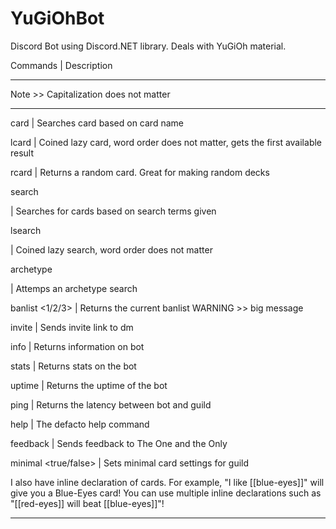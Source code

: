 # YuGiOhBot
Discord Bot using Discord.NET library. Deals with YuGiOh material.

Commands                       | Description

--------------------------------------------------------

Note >> Capitalization does not matter

--------------------------------------------------------

card <card name>               | Searches card based on card name

lcard <card name>              | Coined lazy card, word order does not matter, gets the first available result

rcard                          | Returns a random card. Great for making random decks

search <search>                | Searches for cards based on search terms given

lsearch <search>               | Coined lazy search, word order does not matter

archetype <search>             | Attemps an archetype search

banlist <1/2/3>                | Returns the current banlist WARNING >> big message

invite                         | Sends invite link to dm

info                           | Returns information on bot

stats                          | Returns stats on the bot

uptime                         | Returns the uptime of the bot

ping                           | Returns the latency between bot and guild

help                           | The defacto help command

feedback <feedback>            | Sends feedback to The One and the Only

minimal <true/false>           | Sets minimal card settings for guild

I also have inline declaration of cards. For example, "I like [[blue-eyes]]" will give you a Blue-Eyes card! You can use multiple inline declarations such as "[[red-eyes]] will beat [[blue-eyes]]"!

--------------------------------------------------------
